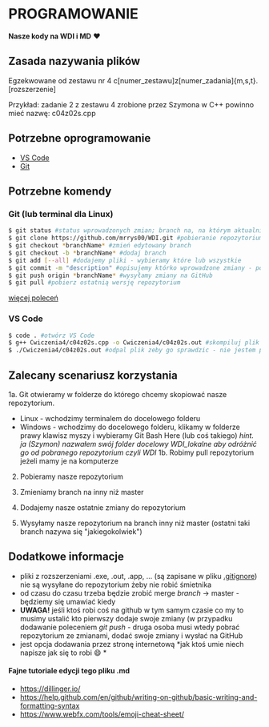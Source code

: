 # PROGRAMOWANIE
**Nasze kody na WDI i MD** :heart:

## Zasada nazywania plików
Egzekwowane od zestawu nr 4 
c[numer_zestawu]z[numer_zadania]{m,s,t}.[rozszerzenie]

Przykład: zadanie 2 z zestawu 4 zrobione przez Szymona w C++ powinno mieć nazwę: c04z02s.cpp

## Potrzebne oprogramowanie
* [VS Code](https://code.visualstudio.com/download)
* [Git](https://git-scm.com/downloads)

## Potrzebne komendy 

### Git (lub terminal dla Linux)
```sh
$ git status #status wprowadzonych zmian; branch na, na którym aktualnie jesteśmy; ...
$ git clone https://github.com/mrrys00/WDI.git #pobieranie repozytorium
$ git checkout *branchName* #zmień edytowany branch
$ git checkout -b *branchName* #dodaj branch
$ git add [--all] #dodajemy pliki - wybieramy które lub wszystkie
$ git commit -m "description" #opisujemy którko wprowadzone zmiany - po polsku lub angielsku jak, kto woli
$ git push origin *branchName* #wysyłamy zmiany na GitHub
$ git pull #pobierz ostatnią wersję repozytorium
```

[więcej poleceń](https://rogerdudler.github.io/git-guide/index.pl.html)

### VS Code
```sh 
$ code . #otwórz VS Code
$ g++ Cwiczenia4/c04z02s.cpp -o Cwiczenia4/c04z02s.out #skompiluj plik c04z02s.cpp do pliku c04z02s.out
$ ./Cwiczenia4/c04z02s.out #odpal plik zeby go sprawdzic - nie jestem pewny czy tak to ma wygladac :)
```

## Zalecany scenariusz korzystania

1a. Git otwieramy w folderze do którego chcemy skopiować nasze repozytorium.
* Linux - wchodzimy terminalem do docelowego folderu
* Windows - wchodzimy do docelowego folderu, klikamy w folderze prawy klawisz myszy i wybieramy Git Bash Here (lub coś takiego)
*hint. ja (Szymon) nazwałem swój folder docelowy WDI_lokalne aby odróżnić go od pobranego repozytorium czyli WDI*
1b. Robimy pull repozytorium jeżeli mamy je na komputerze

2. Pobieramy nasze repozytorium

3. Zmieniamy branch na inny niż master

4. Dodajemy nasze ostatnie zmiany do repozytorium

5. Wysyłamy nasze repozytorium na branch inny niż master (ostatni taki branch nazywa się "jakiegokolwiek")

## Dodatkowe informacje

* pliki z rozszerzeniami .exe, .out, .app, ... (są zapisane w pliku [.gitignore](https://github.com/mrrys00/WDI/blob/master/.gitignore)) nie są wysyłane do repozytorium żeby nie robić śmietnika
* od czasu do czasu trzeba będzie zrobić merge *branch* -> master - będziemy się umawiać kiedy
* **UWAGA!** jeśli ktoś robi coś na github w tym samym czasie co my to musimy ustalić kto pierwszy dodaje swoje zmiany (w przypadku dodawanie poleceniem *git push* - druga osoba musi wtedy pobrać repozytorium ze zmianami, dodać swoje zmiany i wysłać na GitHub
* jest opcja dodawania przez stronę internetową *jak ktoś umie niech napisze jak się to robi :smile: *

#### Fajne tutoriale edycji tego pliku .md
* https://dillinger.io/
* https://help.github.com/en/github/writing-on-github/basic-writing-and-formatting-syntax
* https://www.webfx.com/tools/emoji-cheat-sheet/
